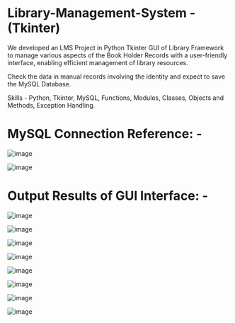 # Library-Management-System - (Tkinter) 

We developed an LMS Project in Python Tkinter GUI of Library Framework to manage various aspects of the Book Holder Records with a user-friendly interface, enabling efficient management of library resources.

Check the data in manual records involving the identity and expect to save the MySQL Database.

Skills - Python, Tkinter, MySQL, Functions, Modules, Classes, Objects and Methods, Exception Handling.

# MySQL Connection Reference: -

![image](https://github.com/jayakrishna1204/Library-Management-System/assets/160568830/96015839-a14b-4399-bb1b-8cce47021d23)

![image](https://github.com/jayakrishna1204/Library-Management-System/assets/160568830/cfc3fda3-4023-421a-ad9b-b115c4a70550)

# Output Results of GUI Interface: -

![image](https://github.com/jayakrishna1204/Library-Management-System/assets/160568830/a166a1e9-ee57-494a-880a-1216f2c3020c)

![image](https://github.com/jayakrishna1204/Library-Management-System/assets/160568830/741453ad-23ea-49db-a595-6cb74e33acc9)

![image](https://github.com/jayakrishna1204/Library-Management-System/assets/160568830/99f87c18-389b-4aa0-9659-4e38db98c8db)

![image](https://github.com/jayakrishna1204/Library-Management-System/assets/160568830/9505037f-5008-4f0b-ad2f-f3222d2f34fd)

![image](https://github.com/jayakrishna1204/Library-Management-System/assets/160568830/90051171-d620-4f68-9bbc-1ebca7efb704)

![image](https://github.com/jayakrishna1204/Library-Management-System/assets/160568830/22bd288d-22dc-47b4-8540-d702ea9f1d68)

![image](https://github.com/jayakrishna1204/Library-Management-System/assets/160568830/563d92be-2efe-4265-975f-2c7225d2cea7)

![image](https://github.com/jayakrishna1204/Library-Management-System/assets/160568830/c56c432c-72ad-4e4d-bcd5-c2669400364c)















